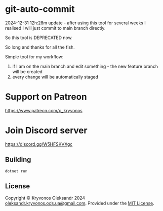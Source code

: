 # git-auto-commit
2024-12-31 12h:28m update - after using this tool for several weeks I realised I will just commit to main branch directly.

So this tool is DEPRECATED now.

So long and thanks for all the fish.


Simple tool for my workflow:
1) if I am on the main branch and edit something - the new feature branch will be created
2) every change will be automatically staged

# Support on Patreon

https://www.patreon.com/o_kryvonos


# Join Discord server 

https://discord.gg/W5HFSKVXgc

## Building

```
dotnet run
```

## License

Copyright © Kryvonos Oleksandr 2024 <oleksandr.kryvonos.ods.ua@gmail.com>. Provided under the [MIT License](http://opensource.org/licenses/MIT).
